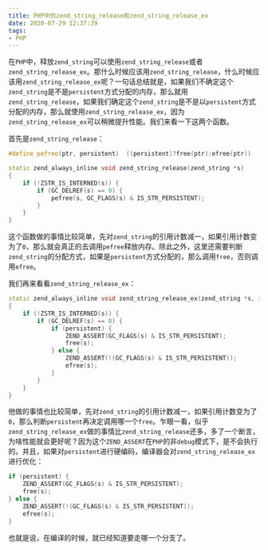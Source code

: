 ```yaml
---
title: PHP中的zend_string_release和zend_string_release_ex
date: 2020-07-29 12:37:39
tags:
- PHP
---
```


在`PHP`中，释放`zend_string`可以使用`zend_string_release`或者`zend_string_release_ex`。那什么时候应该用`zend_string_release`，什么时候应该用`zend_string_release_ex`呢？一句话总结就是，如果我们不确定这个`zend_string`是不是`persistent`方式分配的内存，那么就用`zend_string_release`，如果我们确定这个`zend_string`是不是以`persistent`方式分配的内存，那么就使用`zend_string_release_ex`，因为`zend_string_release_ex`可以稍微提升性能。我们来看一下这两个函数。

首先是`zend_string_release`：

```cpp
#define pefree(ptr, persistent)  ((persistent)?free(ptr):efree(ptr))

static zend_always_inline void zend_string_release(zend_string *s)
{
    if (!ZSTR_IS_INTERNED(s)) {
        if (GC_DELREF(s) == 0) {
            pefree(s, GC_FLAGS(s) & IS_STR_PERSISTENT);
        }
    }
}
```

这个函数做的事情比较简单，先对`zend_string`的引用计数减一，如果引用计数变为了`0`，那么就会真正的去调用`pefree`释放内存。除此之外，这里还需要判断`zend_string`的分配方式，如果是`persistent`方式分配的，那么调用`free`，否则调用`efree`。

我们再来看看`zend_string_release_ex`：

```cpp
static zend_always_inline void zend_string_release_ex(zend_string *s, int persistent)
{
    if (!ZSTR_IS_INTERNED(s)) {
        if (GC_DELREF(s) == 0) {
            if (persistent) {
                ZEND_ASSERT(GC_FLAGS(s) & IS_STR_PERSISTENT);
                free(s);
            } else {
                ZEND_ASSERT(!(GC_FLAGS(s) & IS_STR_PERSISTENT));
                efree(s);
            }
        }
    }
}
```

他做的事情也比较简单，先对`zend_string`的引用计数减一，如果引用计数变为了`0`，那么判断`persistent`再决定调用哪一个`free`。乍眼一看，似乎`zend_string_release_ex`做的事情比`zend_string_release`还多，多了一个断言，为啥性能就会更好呢？因为这个`ZEND_ASSERT`在`PHP`的非`debug`模式下，是不会执行的。并且，如果对`persistent`进行硬编码，编译器会对`zend_string_release_ex`进行优化：

```cpp
if (persistent) {
    ZEND_ASSERT(GC_FLAGS(s) & IS_STR_PERSISTENT);
    free(s);
} else {
    ZEND_ASSERT(!(GC_FLAGS(s) & IS_STR_PERSISTENT));
    efree(s);
}
```

也就是说，在编译的时候，就已经知道要走哪一个分支了。
